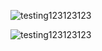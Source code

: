 ![testing123123123](http://cphepdev:4567/images/testing123123123.jpg)

![testing123123123](http://s5.favim.com/orig/53/cool-funny-haha-lol-Favim.com-495079.jpg)